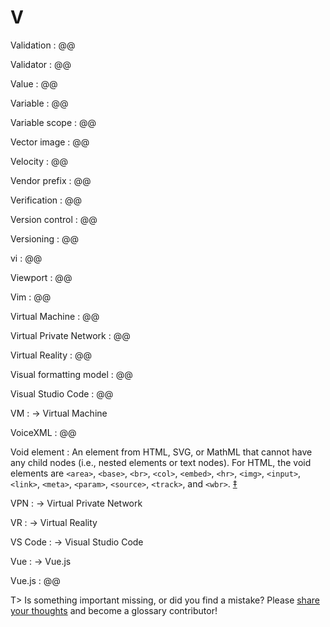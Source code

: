 # V

Validation
: @@

Validator
: @@

Value
: @@

Variable
: @@

Variable scope
: @@

Vector image
: @@

Velocity
: @@

Vendor prefix
: @@

Verification
: @@

Version control
: @@

Versioning
: @@

vi
: @@

Viewport
: @@

Vim
: @@

Virtual Machine
: @@

Virtual Private Network
: @@

Virtual Reality
: @@

Visual formatting model
: @@

Visual Studio Code
: @@

VM
: → Virtual Machine

VoiceXML
: @@

Void element
: An element from HTML, SVG, or MathML that cannot have any child nodes (i.e., nested elements or text nodes). For HTML, the void elements are `<area>`, `<base>`, `<br>`, `<col>`, `<embed>`, `<hr>`, `<img>`, `<input>`, `<link>`, `<meta>`, `<param>`, `<source>`, `<track>`, and `<wbr>`.&nbsp;[‡](#m-void-element)

VPN
: → Virtual Private Network

VR
: → Virtual Reality

VS Code
: → Visual Studio Code

Vue
: → Vue.js

Vue.js
: @@

T> Is something important missing, or did you find a mistake? Please [share your thoughts](https://github.com/j9t/web-development-glossary/blob/master/manuscript/v.md) and become a glossary&nbsp;contributor!